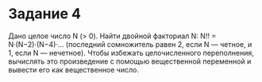 # Задание 4
Дано целое число N (> 0). Найти двойной факториал N:
N!! = N·(N−2)·(N−4)·…
(последний сомножитель равен 2, если N — четное, и 1, если N — нечетное). 
Чтобы избежать целочисленного переполнения, вычислять это произведение с 
помощью вещественной переменной и вывести его как вещественное число.
